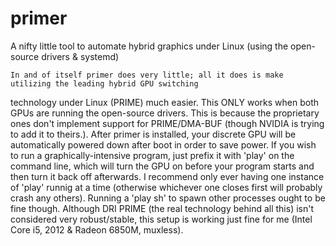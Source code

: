 primer
======

A nifty little tool to automate hybrid graphics under Linux (using the open-source drivers &amp; systemd)

    In and of itself primer does very little; all it does is make utilizing the leading hybrid GPU switching
technology under Linux (PRIME) much easier.  This ONLY works when both GPUs are running the open-source drivers.  This is
because the proprietary ones don't implement support for PRIME/DMA-BUF (though NVIDIA is trying to add it to theirs.).
After primer is installed, your discrete GPU will be automatically powered down after boot in order to save power.  If you
wish to run a graphically-intensive program, just prefix it with 'play' on the command line, which will turn the GPU on
before your program starts and then turn it back off afterwards.  I recommend only ever having one instance of 'play'
runnig at a time (otherwise whichever one closes first will probably crash any others).  Running a 'play sh' to spawn
other processes ought to be fine though.  Although DRI PRIME (the real technology behind all this) isn't considered very
robust/stable, this setup is working just fine for me (Intel Core i5, 2012 & Radeon 6850M, muxless).
